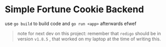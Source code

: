 # Simple Fortune Cookie Backend

use `go build` to build code and `go run <app>` afterwards
efwef
> note for next dev on this project: remember that `redigo` should be in version `v1.8.5` , that worked on my laptop at the time of writing this.